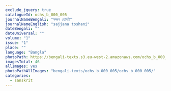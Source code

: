 ```yaml
---
exclude_jquery: true
catalogueId: ochs_b_000_005
journalNameBengali: "সজ্জন তোষণী"
journalNameEnglish: "sajjana toshani"
dateBengali: "" 
dateUniversal: "" 
volume: "1"
issue: "1"
place: ""
language: "Bangla"
photoPath: https://bengali-texts.s3.eu-west-2.amazonaws.com/ochs_b_000_005/OCHS_B_0000_0005_sajjana.pdf
imagesTotal: 46
allImages: yes
photoPathAllImages: "bengali-texts/ochs_b_000_005/ochs_b_000_005/"
categories:
  - sanskrit
---
```


